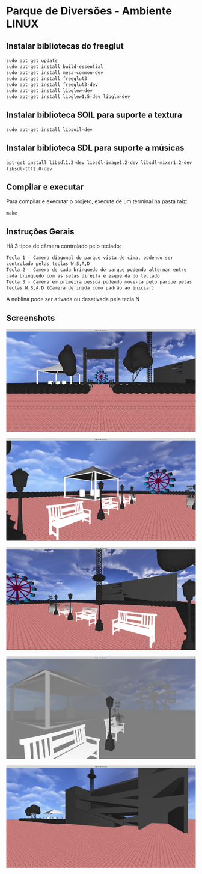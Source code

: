 # Parque de Diversões - Ambiente LINUX

## Instalar bibliotecas do freeglut

```
sudo apt-get update
sudo apt-get install build-essential
sudo apt-get install mesa-common-dev
sudo apt-get install freeglut3
sudo apt-get install freeglut3-dev
sudo apt-get install libglew-dev
sudo apt-get install libglew1.5-dev libglm-dev
```

## Instalar biblioteca SOIL para suporte a textura 

```
sudo apt-get install libsoil-dev
```


## Instalar biblioteca SDL para suporte a músicas 

```
apt-get install libsdl1.2-dev libsdl-image1.2-dev libsdl-mixer1.2-dev libsdl-ttf2.0-dev 

```

## Compilar e executar

Para compilar e executar o projeto, execute de um terminal na pasta raiz:

```
make
```

## Instruções Gerais

Há 3  tipos de câmera controlado pelo teclado:
    
    Tecla 1 - Camera diagonal do parque vista de cima, podendo ser controlado pelas teclas W,S,A,D
    Tecla 2 - Camera de cada brinquedo do parque podendo alternar entre cada brinquedo com as setas direita e esquerda do teclado
    Tecla 3 - Camera em primeira pessoa podendo move-la pelo parque pelas teclas W,S,A,D (Camera definida como padrão ao iniciar)

A neblina pode ser ativada ou desativada pela tecla N

## Screenshots

![Imagem frontal do parque](screenshots/1.png)

![Imagem lado esquerdo do parque](screenshots/2.png)

![Imagem lado direito do parque](screenshots/3.png)

![Imagem ](screenshots/4.png)

![Imagem estacionamento do parque](screenshots/5.png)